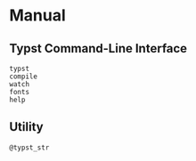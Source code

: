 
# Manual

## Typst Command-Line Interface

```@docs
typst
compile
watch
fonts
help
```

## Utility

```@docs
@typst_str
```
